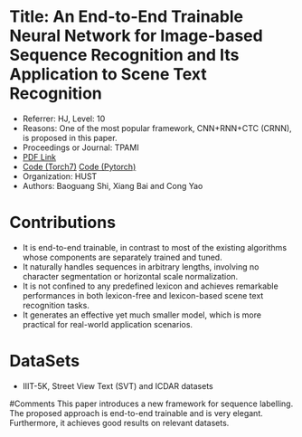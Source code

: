 # Title: An End-to-End Trainable Neural Network for Image-based Sequence Recognition and Its Application to Scene Text Recognition 
 + Referrer: HJ, Level: 10
 + Reasons: One of the most popular framework, CNN+RNN+CTC (CRNN), is proposed in this paper.
 + Proceedings or Journal: TPAMI
 + [PDF Link](https://arxiv.org/pdf/1507.05717.pdf)  
 + [Code (Torch7)](https://github.com/bgshih/crnn) [Code (Pytorch)](https://github.com/meijieru/crnn.pytorch)
 + Organization: HUST
 + Authors: Baoguang Shi, Xiang Bai and Cong Yao
 
# Contributions
 + It is end-to-end trainable, in contrast to most of the existing algorithms whose components are separately trained and tuned. 
 + It naturally handles sequences in arbitrary lengths, involving no character segmentation or horizontal scale normalization.
 + It is not confined to any predefined lexicon and achieves remarkable performances in both lexicon-free and lexicon-based scene text recognition tasks. 
 + It generates an effective yet much smaller model, which is more practical for real-world application scenarios.
 
# DataSets
 + IIIT-5K, Street View Text (SVT) and ICDAR datasets
 
 
#Comments
 This paper introduces a new framework for sequence labelling. The proposed approach is end-to-end trainable and is very elegant. Furthermore, it achieves good results on relevant datasets.
